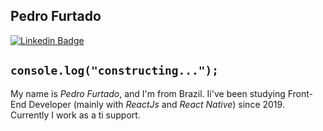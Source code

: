  ## Pedro Furtado
 [![Linkedin Badge](https://img.shields.io/badge/-LinkedIn-blue?style=flat-square&logo=Linkedin&logoColor=white&link=https://www.linkedin.com/in/pedro-paulo-furtado-engcomp/)](https://www.linkedin.com/in/pedro-paulo-furtado-engcomp/) 
 

 
   <a href="https://reactjs.org/" target="_blank">
    <imgsrc="https://img.shields.io/badge/REACT-JS%20LIBRARY-59afc5?style=for-the-badge&logo=react" alt="react">
   </a>



## `console.log("constructing...");`
My name is *Pedro Furtado*, and I'm from Brazil. Ii've been studying Front-End Developer (mainly with *ReactJs* and *React Native*) since 2019. Currently I work as a ti support.
